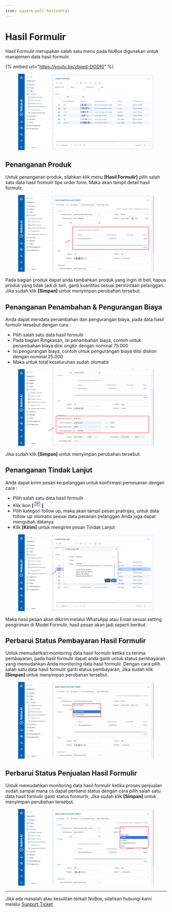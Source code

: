 ```yaml
---
icon: square-poll-horizontal
---
```


# Hasil Formulir

Hasil Formulir merupakan salah satu menu pada NoBox digunakan untuk manajemen data hasil formulir.

{% embed url="https://youtu.be/zbxed-OODf0" %}

<figure><img src="../../.gitbook/assets/Hasil Formulir.png" alt=""><figcaption></figcaption></figure>

## **Penanganan Produk**

Untuk penanganan produk, silahkan klik menu **\[Hasil Formulir]** pilih salah satu data hasil fromulir tipe order form. Maka akan tampil detail hasil formulir.

<figure><img src="../../.gitbook/assets/Penanganan Produk.png" alt=""><figcaption></figcaption></figure>

Pada bagian produk dapat anda tambahkan produk yang ingin di beli, hapus produk yang tidak jadi di beli, ganti kuantitas sesuai permintaan pelanggan. Jika sudah klik **\[Simpan]** untuk menyimpan perubahan tersebut.

## **Penanganan Penambahan & Pengurangan Biaya**

Anda dapat mendata penambahan dan pengurangan biaya, pada data hasil formulir tersebut dengan cara :&#x20;

* Pilih salah satu data hasil formulir
* Pada bagian Ringkasan, Isi penambahan biaya, contoh untuk penambahan biaya diisi ongkir dengan nominal 75.000
* Isi pengurangan biaya, contoh untuk pengurangan biaya diisi diskon dengan nominal 25.000
* Maka untuk total keseluruhan sudah otomatis

<figure><img src="../../.gitbook/assets/Penanganan Ringkasan.png" alt=""><figcaption></figcaption></figure>

Jika sudah klik **\[Simpan]** untuk menyimpan perubahan tersebut.

## **Penanganan Tindak Lanjut**

Anda dapat kirim pesan ke pelanggan untuk konfirmasi pemesanan dengan cara :

* Pilih salah satu data hasil formulir
* Klik ikon **\[**![](<../../.gitbook/assets/follow up.png>)**]**
* Pilih kategori follow up, maka akan tampil pesan pratinjau, untuk data follow up otomatis sesuai data pesanan pelanggan Anda juga dapat mengubah datanya
* Klik **\[Kirim]** untuk mengirim pesan Tindak Lanjut

<figure><img src="../../.gitbook/assets/Penanganan Tindak Lanjut.png" alt=""><figcaption></figcaption></figure>

Maka hasil pesan akan dikirim melalui WhatsApp atau Email sesuai setting pengiriman di Model Formulir, hasil pesan akan jadi seperti berikut.

## **Perbarui Status Pembayaran Hasil Formulir**

Untuk memudahkan monitoring data hasil formulir ketika cs terima pembayaran, pada hasil formulir dapat anda ganti untuk status pembayaran yang memudahkan Anda monitoring data hasil formulir. Dengan cara pilih salah satu data hasil formulir ganti status pembayaran, Jika sudah klik **\[Simpan]** untuk menyimpan perubahan tersebut.

<figure><img src="../../.gitbook/assets/Penanganan Status Pembayaran.png" alt=""><figcaption></figcaption></figure>

## **Perbarui Status Penjualan Hasil Formulir**

Untuk memudahkan monitoring data hasil formulir ketika proses penjualan sudah sampai mana cs dapat perbarui status dengan cara pilih salah satu data hasil formulir ganti status formurlir, Jika sudah klik **\[Simpan]** untuk menyimpan perubahan tersebut.

<figure><img src="../../.gitbook/assets/Penanganan Status Penjualan.png" alt=""><figcaption></figcaption></figure>

***

Jika ada masalah atau kesulitan terkait NoBox, silahkan hubungi kami melalui [Support Ticket](https://crm.mynobox.com/clients/tickets)
